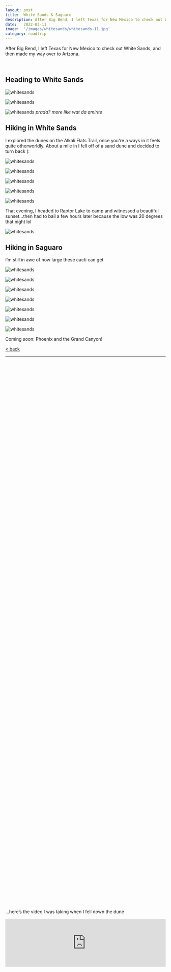 ```yaml
---
layout: post
title:  White Sands & Saguaro
description: After Big Bend, I left Texas for New Mexico to check out White Sands, and then made my way over to Arizona.
date:   2022-03-11
image:  '/images/whitesands/whitesands-11.jpg'
category: roadtrip
---
```


After Big Bend, I left Texas for New Mexico to check out White Sands, and then made my way over to Arizona.

&nbsp;  
## Heading to White Sands

![whitesands]({{site.baseurl}}/images/whitesands/whitesands-1.jpg#wide)

![whitesands]({{site.baseurl}}/images/whitesands/whitesands-2.jpg#wide)

![whitesands]({{site.baseurl}}/images/whitesands/whitesands-3.jpg)
*prada? more like wat da amirite*

## Hiking in White Sands

I explored the dunes on the Alkali Flats Trail, once you're a ways in it feels quite otherworldly. About a mile in I fell off of a sand dune and decided to turn back (:

![whitesands]({{site.baseurl}}/images/whitesands/whitesands-4.jpg#wide)

![whitesands]({{site.baseurl}}/images/whitesands/whitesands-5.jpg#wide)

![whitesands]({{site.baseurl}}/images/whitesands/whitesands-6.jpg)

![whitesands]({{site.baseurl}}/images/whitesands/whitesands-7.jpg#wide)

![whitesands]({{site.baseurl}}/images/whitesands/whitesands-8.jpg#wide)

That evening, I headed to Raptor Lake to camp and witnessed a beautiful sunset…then had to bail a few hours later because the low was 20 degrees that night lol

![whitesands]({{site.baseurl}}/images/whitesands/whitesands-9.jpg#wide)

## Hiking in Saguaro

I’m still in awe of how large these cacti can get

![whitesands]({{site.baseurl}}/images/whitesands/whitesands-10.jpg#wide)

![whitesands]({{site.baseurl}}/images/whitesands/whitesands-11.jpg#wide)

![whitesands]({{site.baseurl}}/images/whitesands/whitesands-12.jpg)

![whitesands]({{site.baseurl}}/images/whitesands/whitesands-13.jpg)

![whitesands]({{site.baseurl}}/images/whitesands/whitesands-14.jpg#wide)

![whitesands]({{site.baseurl}}/images/whitesands/whitesands-15.jpg#wide)

![whitesands]({{site.baseurl}}/images/whitesands/whitesands-16.jpg#wide)

Coming soon: Phoenix and the Grand Canyon!

<a href="{{site.baseurl}}/roadtrip">&lt; back</a>

***

&nbsp;  
&nbsp;  
&nbsp;  
&nbsp;  
&nbsp;  
&nbsp;  
&nbsp;  
&nbsp;  
&nbsp;  
&nbsp;  
&nbsp;  
&nbsp;  
&nbsp;  
&nbsp;  
&nbsp;  
&nbsp;  
&nbsp;  
&nbsp;  
&nbsp;  
&nbsp;  
&nbsp;  
&nbsp;  
&nbsp;  
&nbsp;  
&nbsp;  
&nbsp;  
&nbsp;  
&nbsp;  
&nbsp;  
&nbsp;  
&nbsp;  
&nbsp;  
&nbsp;  
&nbsp;  
&nbsp;  
&nbsp;  
&nbsp;  
&nbsp;  
&nbsp;  
&nbsp;  
&nbsp;  
&nbsp;  
&nbsp;  
&nbsp;  
&nbsp;  
&nbsp;  
&nbsp;  
&nbsp;  
&nbsp;  
&nbsp;  
&nbsp;  
&nbsp;  
&nbsp;  
&nbsp;  
&nbsp;  
&nbsp;  
&nbsp;  
&nbsp;  
&nbsp;  
&nbsp;  
&nbsp;  
&nbsp;  
&nbsp;  
&nbsp;  
&nbsp;  
&nbsp;  
&nbsp;  
&nbsp;  
&nbsp;  
&nbsp;  
&nbsp;  
&nbsp;  
&nbsp;  
&nbsp;  
&nbsp;  
&nbsp;  
&nbsp;  
&nbsp;  
&nbsp;  
&nbsp;  
&nbsp;  
&nbsp;  
&nbsp;  
&nbsp;  
&nbsp;  
&nbsp;  
&nbsp;  
&nbsp;  
&nbsp;  
&nbsp;  
&nbsp;  
&nbsp;  
&nbsp;  
&nbsp;  
&nbsp;  
&nbsp;  
&nbsp;  
&nbsp;  
&nbsp;  
&nbsp;  

…here’s the video I was taking when I fell down the dune

<p><iframe width="100%" src="https://www.youtube.com/embed/I8bl7_XEISg" title="YouTube video player" frameborder="0" allowfullscreen></iframe></p>

&nbsp;  